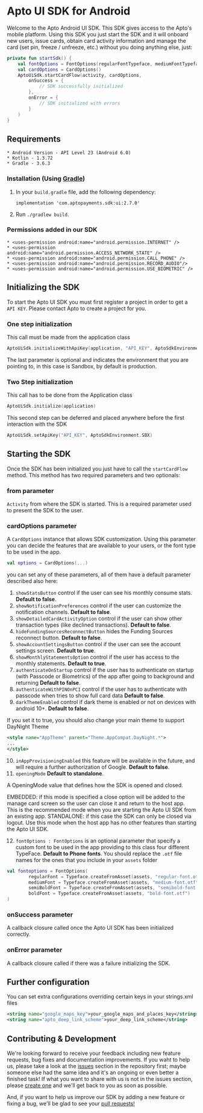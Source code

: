 # Apto UI SDK for Android 

Welcome to the Apto Android UI SDK. This SDK gives access to the Apto's mobile platform. Using this SDK you just start the SDK and it will onboard new users, issue cards, obtain card activity information and manage the card (set pin, freeze / unfreeze, etc.) without you doing anything else, just:

```kotlin
private fun startSdk() {
    val fontOptions = FontOptions(regularFontTypeface, mediumFontTypeface, semiBoldFontTypeface, boldFontTypeface)
    val cardOptions = CardOptions()
    AptoUiSdk.startCardFlow(activity, cardOptions,
        onSuccess = {
            // SDK successfully initialized
        },
        onError = {
            // SDK initialized with errors
        }
    )
}
```

## Requirements

    * Android Version - API Level 23 (Android 6.0)
    * Kotlin - 1.3.72
    * Gradle - 3.6.3

### Installation (Using [Gradle](https://gradle.org))

1. In your `build.gradle` file, add the following dependency:

    ```
    implementation 'com.aptopayments.sdk:ui:2.7.0'
    ```

2. Run `./gradlew build`.

### Permissions added in our SDK

    * <uses-permission android:name="android.permission.INTERNET" />
    * <uses-permission android:name="android.permission.ACCESS_NETWORK_STATE" />
    * <uses-permission android:name="android.permission.CALL_PHONE" />
    * <uses-permission android:name="android.permission.RECORD_AUDIO"/>
    * <uses-permission android:name="android.permission.USE_BIOMETRIC" />


## Initializing the SDK

To start the Apto UI SDK you must first register a project in order to get a `API KEY`. Please contact Apto to create a project for you.

### One step initialization

This call must be made from the application class

```kotlin
AptoUiSdk.initializeWithApiKey(application, "API_KEY", AptoSdkEnvironment.SBX)
```

The last parameter is optional and indicates the environment that you are pointing to, in this case is Sandbox, by default is production.


### Two Step initialization

This call has to be done from the Application class

```kotlin
AptoUiSdk.initialize(application)
```

This second step can be deferred and placed anywhere before the first interaction with the SDK

```kotlin
AptoUiSdk.setApiKey("API_KEY", AptoSdkEnvironment.SBX)
```

## Starting the SDK

Once the SDK has been initialized you just have to call the `startCardFlow` method. This method has two required parameters and two optionals:

### from parameter

`Activity` from where the SDK is started. This is a required parameter used to present the SDK to the user.

### cardOptions parameter

A `CardOptions` instance that allows SDK customization. Using this parameter you can decide the features that are available to your users, or the font type to be used in the app.

```kotlin
val options = CardOptions(...)
```
you can set any of these parameters, all of them have a default parameter described also here:

1. `showStatsButton` control if the user can see his monthly consume stats. **Default to false**.
2. `showNotificationPreferences` control if the user can customize the notification channels. **Default to false**.
3. `showDetailedCardActivityOption` control if the user can show other transaction types (like declined transactions). **Default to false**.
4. `hideFundingSourcesReconnectButton` hides the Funding Sources reconnect button. **Default to false**.
5. `showAccountSettingsButton` control if the user can see the account settings screen. **Default to true**.
6. `showMonthlyStatementsOption` control if the user has access to the monthly statements. **Default to true**.
7. `authenticateOnStartup` control if the user has to authenticate on startup (with Passcode or Biometrics) of the app after going to background and returning **Default to false**.
8. `authenticateWithPINOnPCI` control if the user has to authenticate with passcode when tries to show full card data **Default to false**.
9. `darkThemeEnabled` control if dark theme is enabled or not on devices with android 10+. **Default to false**.

If you set it to true, you should also change your main theme to support DayNight Theme 

```xml
<style name="AppTheme" parent="Theme.AppCompat.DayNight.*">
...
</style>
```

10. `inAppProvisioningEnabled` this feature will be available in the future, and will require a further authorization of Google. **Default to false**.
11. `openingMode` **Default to standalone**.

A OpeningMode value that defines how the SDK is opened and closed.

EMBEDDED: if this mode is specified a close option will be added to the manage card screen so the user can close it and return to the host app. This is the recommended mode when you are starting the Apto UI SDK from an existing app.
STANDALONE: if this case the SDK can only be closed via logout. Use this mode when the host app has no other features than starting the Apto UI SDK.

12. `fontOptions : FontOptions`  is an optional parameter that specify a custom font to be used in the app providing to this class four different TypeFace. **Default to Phone fonts**.
You should replace the `.otf` file names for the ones that you include in your `assets` folder

```kotlin
val fontoptions = FontOptions(
        regularFont = Typeface.createFromAsset(assets, "regular-font.otf"),
        mediumFont = Typeface.createFromAsset(assets, "medium-font.otf"),
        semiBoldFont = Typeface.createFromAsset(assets, "semibold-font.otf"),
        boldFont = Typeface.createFromAsset(assets, "bold-font.otf")
)
```

### onSuccess parameter

A callback closure called once the Apto UI SDK has been initialized correctly.


### onError parameter

A callback closure called if there was a failure initializing the SDK.


## Further configuration

You can set extra configurations overriding certain keys in your strings.xml files

```xml
<string name="google_maps_key">your_google_maps_and_places_key</string>
<string name="apto_deep_link_scheme">your_deep_link_scheme</string>
```

## Contributing & Development

We're looking forward to receive your feedback including new feature requests, bug fixes and documentation improvements. If you waht to help us, please take a look at the [issues](https://github.com/AptoPayments/apto-ui-sdk-android/issues) section in the repository first; maybe someone else had the same idea and it's an ongoing or even better a finished task! If what you want to share with us is not in the issues section, please [create one](https://github.com/AptoPayments/apto-ui-sdk-android/issues/new) and we'll get back to you as soon as possible.

And, if you want to help us improve our SDK by adding a new feature or fixing a bug, we'll be glad to see your [pull requests!](https://github.com/AptoPayments/apto-ui-sdk-android/compare)
